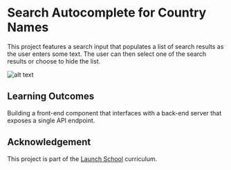# Search Autocomplete for Country Names

This project features a search input that populates a list of search results as the user enters some text. The user can then select one of the search results or choose to hide the list.

![alt text](https://d3905n0khyu9wc.cloudfront.net/images/autocomplete_ui.png)

## Learning Outcomes
Building a front-end component that interfaces with a back-end server that exposes a single API endpoint.

## Acknowledgement
This project is part of the [Launch School](https://launchschool.com/) curriculum.

